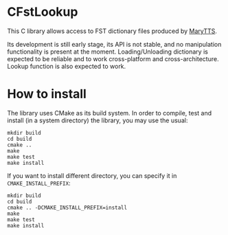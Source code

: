 CFstLookup
==========

This C library allows access to FST dictionary files produced
by [MaryTTS](https://github.com/marytts/marytts).

Its development is still early stage, its API is not stable,
and no manipulation functionality is present at the moment.
Loading/Unloading dictionary is expected to be reliable and
to work cross-platform and cross-architecture.
Lookup function is also expected to work.

How to install
==============

The library uses CMake as its build system. In order to compile, test
and install (in a system directory) the library, you may use the usual:

```
mkdir build
cd build
cmake ..
make
make test
make install
```

If you want to install different directory, you can specify it in
`CMAKE_INSTALL_PREFIX`:

```
mkdir build
cd build
cmake .. -DCMAKE_INSTALL_PREFIX=install
make
make test
make install
```
